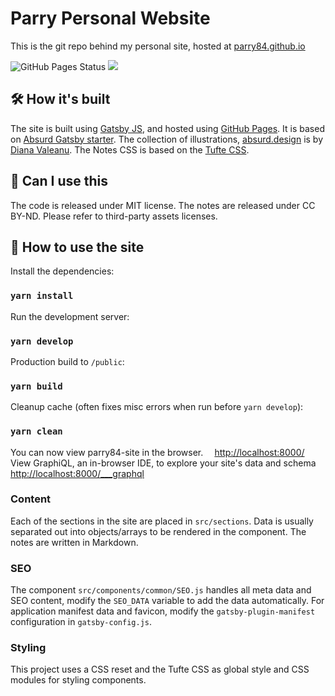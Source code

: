 # Parry Personal Website

This is the git repo behind my personal site, hosted at [parry84.github.io](https://parry84.github.io)

![GitHub Pages Status](https://github.com/parry84/parry84.github.io/actions/workflows/pages/pages-build-deployment/badge.svg) [<img src="https://img.shields.io/badge/gitmoji-%20😜%20😍-FFDD67.svg?style=plastic">]("https://gitmoji.dev")

## 🛠 How it's built

The site is built using [Gatsby JS](https://www.gatsbyjs.com/), and hosted using [GitHub Pages](https://pages.github.com/). It is based on [Absurd Gatsby starter](https://github.com/ajayns/gatsby-absurd). The collection of illustrations, [absurd.design](https://absurd.design/) is by [Diana Valeanu](https://twitter.com/diana_valeanu). The Notes CSS is based on the [Tufte CSS](https://edwardtufte.github.io/tufte-css/).

## 🎨 Can I use this

The code is released under MIT license. The notes are released under CC BY-ND. Please refer to third-party assets licenses.

## 🚀 How to use the site

Install the dependencies:

### `yarn install`

Run the development server:

### `yarn develop`

Production build to `/public`:

### `yarn build`

Cleanup cache (often fixes misc errors when run before `yarn develop`):

### `yarn clean`

You can now view parry84-site in the browser.
⠀
  <http://localhost:8000/>
⠀
View GraphiQL, an in-browser IDE, to explore your site's data and schema
⠀
  <http://localhost:8000/___graphql>

### Content

Each of the sections in the site are placed in `src/sections`. Data is usually separated out into objects/arrays to be rendered in the component. The notes are written in Markdown.

### SEO

The component `src/components/common/SEO.js` handles all meta data and SEO content, modify the `SEO_DATA` variable to add the data automatically. For application manifest data and favicon, modify the `gatsby-plugin-manifest` configuration in `gatsby-config.js`.

### Styling

This project uses a CSS reset and the Tufte CSS as global style and CSS modules for styling components.
